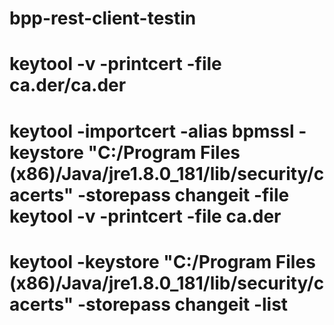 # bpp-rest-client-testin

# keytool -v -printcert -file ca.der/ca.der

# keytool -importcert -alias bpmssl -keystore "C:/Program Files (x86)/Java/jre1.8.0_181/lib/security/cacerts" -storepass changeit -file keytool -v -printcert -file ca.der

# keytool -keystore "C:/Program Files (x86)/Java/jre1.8.0_181/lib/security/cacerts" -storepass changeit -list